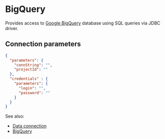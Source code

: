 <!-- TITLE: BigQuery -->
<!-- SUBTITLE: -->

# BigQuery

Provides access to [Google BigQuery](https://cloud.google.com/bigquery/) database using SQL queries via JDBC driver.

## Connection parameters

```json
{
  "parameters": {
    "connString": "",
    "projectId": ""
  },
  "credentials" : {
    "parameters": {
      "login": "",
      "password": ""
    }
  }
}
```

See also:

* [Data connection](../data-connection.md)
* [BigQuery](https://cloud.google.com/bigquery/)
